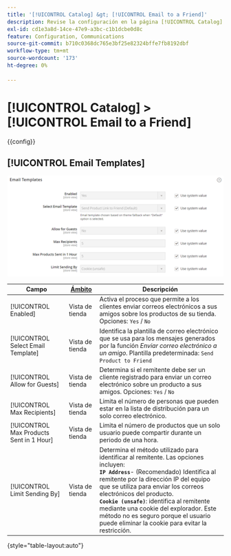 ```yaml
---
title: '[!UICONTROL Catalog] &gt; [!UICONTROL Email to a Friend]'
description: Revise la configuración en la página [!UICONTROL Catalog] &gt; [!UICONTROL Email to a Friend] del administrador de Commerce.
exl-id: cd1e3a8d-14ce-47e9-a3bc-c1b1dcbe0d8c
feature: Configuration, Communications
source-git-commit: b710c0368dc765e3bf25e82324bffe7fb8192dbf
workflow-type: tm+mt
source-wordcount: '173'
ht-degree: 0%

---
```


# [!UICONTROL Catalog] > [!UICONTROL Email to a Friend]

{{config}}

## [!UICONTROL Email Templates]

![Plantillas de correo electrónico](./assets/email-to-a-friend-email-templates.png)<!-- zoom -->

<!-- [Email Templates](https://docs.magento.com/user-guide/marketing/email-template-configuration.html) -->

| Campo | [Ámbito](../../getting-started/websites-stores-views.md#scope-settings) | Descripción |
|--- |--- |--- |
| [!UICONTROL Enabled] | Vista de tienda | Activa el proceso que permite a los clientes enviar correos electrónicos a sus amigos sobre los productos de su tienda. Opciones: `Yes` / `No` |
| [!UICONTROL Select Email Template] | Vista de tienda | Identifica la plantilla de correo electrónico que se usa para los mensajes generados por la función _Enviar correo electrónico a un amigo_. Plantilla predeterminada: `Send Product to Friend` |
| [!UICONTROL Allow for Guests] | Vista de tienda | Determina si el remitente debe ser un cliente registrado para enviar un correo electrónico sobre un producto a sus amigos. Opciones: `Yes` / `No` |
| [!UICONTROL Max Recipients] | Vista de tienda | Limita el número de personas que pueden estar en la lista de distribución para un solo correo electrónico. |
| [!UICONTROL Max Products Sent in 1  Hour] | Vista de tienda | Limita el número de productos que un solo usuario puede compartir durante un periodo de una hora. |
| [!UICONTROL Limit Sending By] | Vista de tienda | Determina el método utilizado para identificar al remitente. Las opciones incluyen: <br/>**`IP Address`**- (Recomendado) Identifica al remitente por la dirección IP del equipo que se utiliza para enviar los correos electrónicos del producto.<br/>**`Cookie (unsafe)`**: identifica al remitente mediante una cookie del explorador. Este método no es seguro porque el usuario puede eliminar la cookie para evitar la restricción. |

{style="table-layout:auto"}
